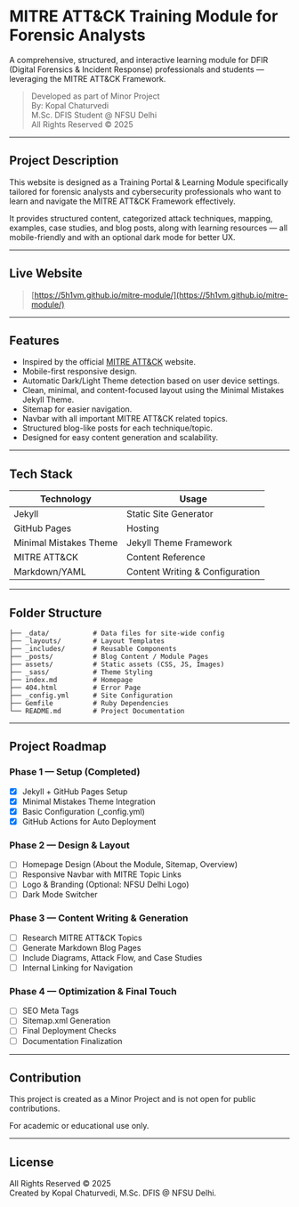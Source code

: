 # MITRE ATT&CK Training Module for Forensic Analysts

A comprehensive, structured, and interactive learning module for DFIR (Digital Forensics & Incident Response) professionals and students — leveraging the MITRE ATT&CK Framework.

> Developed as part of Minor Project  
> By: Kopal Chaturvedi  
> M.Sc. DFIS Student @ NFSU Delhi  
> All Rights Reserved © 2025  

---

## Project Description

This website is designed as a Training Portal & Learning Module specifically tailored for forensic analysts and cybersecurity professionals who want to learn and navigate the MITRE ATT&CK Framework effectively.

It provides structured content, categorized attack techniques, mapping, examples, case studies, and blog posts, along with learning resources — all mobile-friendly and with an optional dark mode for better UX.

---

## Live Website

> [https://5h1vm.github.io/mitre-module/](https://5h1vm.github.io/mitre-module/)

---

## Features

- Inspired by the official [MITRE ATT&CK](https://attack.mitre.org) website.
- Mobile-first responsive design.
- Automatic Dark/Light Theme detection based on user device settings.
- Clean, minimal, and content-focused layout using the Minimal Mistakes Jekyll Theme.
- Sitemap for easier navigation.
- Navbar with all important MITRE ATT&CK related topics.
- Structured blog-like posts for each technique/topic.
- Designed for easy content generation and scalability.

---

## Tech Stack

| Technology  | Usage |
|-------------|-------|
| Jekyll      | Static Site Generator |
| GitHub Pages| Hosting |
| Minimal Mistakes Theme | Jekyll Theme Framework |
| MITRE ATT&CK | Content Reference |
| Markdown/YAML | Content Writing & Configuration |

---

## Folder Structure

```
├── _data/           # Data files for site-wide config
├── _layouts/        # Layout Templates
├── _includes/       # Reusable Components
├── _posts/          # Blog Content / Module Pages
├── assets/          # Static assets (CSS, JS, Images)
├── _sass/           # Theme Styling
├── index.md         # Homepage
├── 404.html         # Error Page
├── _config.yml      # Site Configuration
├── Gemfile          # Ruby Dependencies
└── README.md        # Project Documentation
```

---

## Project Roadmap

### Phase 1 — Setup (Completed)
- [x] Jekyll + GitHub Pages Setup
- [x] Minimal Mistakes Theme Integration
- [x] Basic Configuration (_config.yml)
- [x] GitHub Actions for Auto Deployment

### Phase 2 — Design & Layout
- [ ] Homepage Design (About the Module, Sitemap, Overview)
- [ ] Responsive Navbar with MITRE Topic Links
- [ ] Logo & Branding (Optional: NFSU Delhi Logo)
- [ ] Dark Mode Switcher

### Phase 3 — Content Writing & Generation
- [ ] Research MITRE ATT&CK Topics
- [ ] Generate Markdown Blog Pages
- [ ] Include Diagrams, Attack Flow, and Case Studies
- [ ] Internal Linking for Navigation

### Phase 4 — Optimization & Final Touch
- [ ] SEO Meta Tags
- [ ] Sitemap.xml Generation
- [ ] Final Deployment Checks
- [ ] Documentation Finalization

---

## Contribution

This project is created as a Minor Project and is not open for public contributions.

For academic or educational use only.

---

## License

All Rights Reserved © 2025  
Created by Kopal Chaturvedi, M.Sc. DFIS @ NFSU Delhi.
